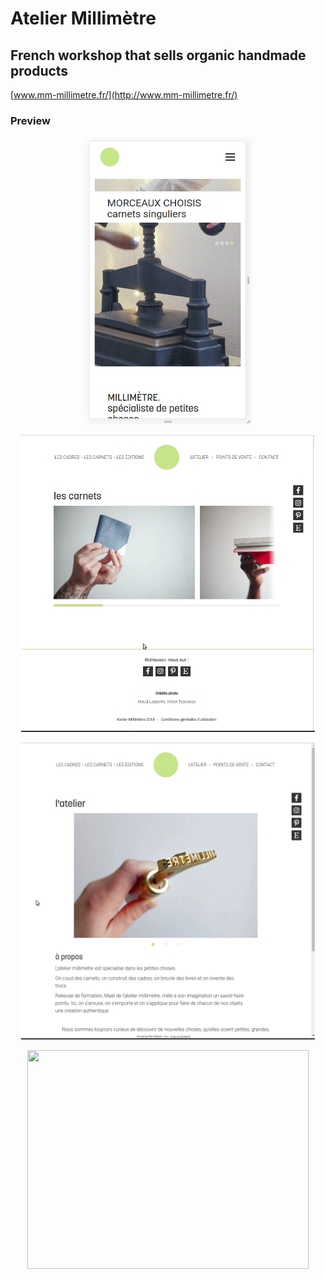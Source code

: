 # Atelier Millimètre

## French workshop that sells organic handmade products
[www.mm-millimetre.fr/](http://www.mm-millimetre.fr/)

### Preview

<p align="center">
  <img src="https://github.com/grmnlrt/atelier-millimetre/blob/master/gifs/homepage.gif" width="270" height="460"/>
</p>


<p align="center">
  <img src="https://github.com/grmnlrt/atelier-millimetre/blob/master/gifs/carousel-carnets.gif" width="470" height="475"/>
</p>


<p align="center">
  <img src="https://github.com/grmnlrt/atelier-millimetre/blob/master/gifs/atelier.gif" width="470" height="475"/>
</p>


<p align="center">
  <img src="https://github.com/grmnlrt/atelier-millimetre/blob/master/gifs/points-de-vente.gif" width="450" height="350"/>
</p>
